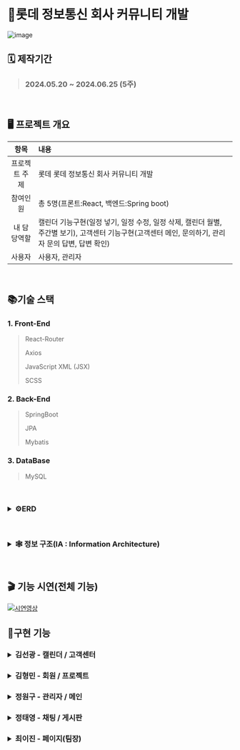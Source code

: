 # 🍊롯데 정보통신 회사 커뮤니티 개발
![image](https://github.com/user-attachments/assets/7592a8e0-f31b-4d0f-b726-f14316c791eb)



## 🗓️ 제작기간
> ### 2024.05.20 ~ 2024.06.25 (5주)  
<br/>

## 🖥 프로젝트 개요
| 항목 | 내용 | 
| :---: | :--- | 
| 프로젝트 주제  | 롯데 롯데 정보통신 회사 커뮤니티 개발  |
| 참여인원  | 총 5명(프론트:React, 백엔드:Spring boot)  |
| 내 담당역할  | 캘린더 기능구현(일정 넣기, 일정 수정, 일정 삭제, 캘린더 월별, 주간별 보기), 고객센터 기능구현(고객센터 메인, 문의하기, 관리자 문의 답변, 답변 확인)  |
| 사용자  |  사용자, 관리자 |
<br/>
  
## 📚기술 스택
### 1. Front-End
> React-Router
> 
> Axios
> 
> JavaScript XML (JSX)
> 
> SCSS  

### 2. Back-End
> SpringBoot
> 
> JPA
> 
> Mybatis  

### 3. DataBase
> MySQL  
<br/>

<h3>
<details>
  <summary>⚙️ERD</summary>
<img src="https://github.com/user-attachments/assets/5b9d1f36-6f75-4d79-8dfc-bda0c2d1a651" alt="ERD" >
</details>
</h3>

<br/>


<h3>
<details>
  <summary>🕸 정보 구조(IA : Information Architecture)</summary>
<img src="https://github.com/user-attachments/assets/0555786c-d951-4ab8-8908-8b9362e50e3c" alt="IA" >

</details>
</h3>

<br/>

## 🎬 기능 시연(전체 기능)
[![시연영상](https://github.com/user-attachments/assets/5d347e6e-1a8f-419f-81f3-f084b324ffeb)](https://www.youtube.com/watch?v=gtcjZfoFF2c)



## 🌟구현 기능
<h3>
<details>
  <summary>김선광 - 캘린더 / 고객센터</summary>
  <h4> 기능 이미지 </h4>
      <img src="https://github.com/user-attachments/assets/d1863581-49a5-44cb-8df0-c67a8b81028d" alt="캘린더" >
  <br/>
  <h4>1. 캘린더 </h4>
  <ul>
  <li>일정 DB입력 구현</li>
  <li>일정 수정 기능 구현</li>
  <li>일정 삭제 기능 구현</li>
  <li>캘린더 월별, 주간별 보기 기능</li>
  </ul>

  <h4>2. 고객센터</h4>
  <ul>
  <li>문의하기 기능구현</li>
  <li>내 문의 보기 기능구현</li>
  <li>관리자 문의 답변 기능구현</li>
  </ul>
</details>
</h3>
<h3>
<details>
  <summary>김형민 - 회원 / 프로젝트</summary>
    <h4> 기능 이미지 </h4>
    <img src="https://github.com/user-attachments/assets/f26afb8d-e5b7-4bdf-89a1-b59d295556aa" alt="프로젝트" >
    <h4>1. 회원 </h4>
    <ul>
    <li>회원가입 기능구현</li>
    <li>로그인 기능구현</li>
    <li>구글 로그인 기능구현</li>
    <li>내 정보 수정 기능구현</li>
    </ul>
  <h4>2. 프로젝트 </h4>
    <ul>
    <li>칸반 만들기 기능구현</li>
    <li>칸반 수정, 삭제 기능구현</li>
    <li>칸반 마우스로 이동 기능구현</li>
    </ul>
    
</details>
</h3>
<h3>
<details>
  <summary>정원구 - 관리자 / 메인</summary>
  <h4> 기능 이미지 </h4>
  <img src="https://github.com/user-attachments/assets/95264d43-17b4-4843-99f2-fceb98f47efd" alt="메인 화면" >
  <h4>1. 메인 인덱스 </h4>
  <ul>
  <li>내 프로필 간단 보기 기능</li>
  <li>내가 작성한 게시물 출력 기능</li>
  <li>내 일정 보기 기능</li>
  </ul>

  <h4>2. 관리자</h4>
  <ul>
  <li>최근 회원가입, 게시물 출력 기능</li>
  <li>게시물 관리 기능</li>
  <li>회원 관리 기능</li>
  </ul>
</details>
</h3>
<h3>
<details>
  <summary>정태영 - 채팅 / 게시판</summary>
    <h4> 기능 이미지 </h4>
    <img src="https://github.com/user-attachments/assets/5c57fe5e-0b94-481d-b98e-f4329dbf4d95" alt="채팅" >
  <h4>1. 채팅 </h4>
  <ul>
  <li>채팅방 소켓 기능 구현</li>
  <li>채팅 화면 구현</li>
  <li>채팅 인원 추가 기능</li>
  <li>채팅방 추가 기능</li>
  <li>채팅방 파일 업로드 기능</li>
  </ul>

  <h4>2. 게시판</h4>
  <ul>
  <li>게시물 작성 기능</li>
  <li>게시물 수정, 삭제 기능</li>
  <li>댓글 기능 구현</li>
  </ul>
</details>
</h3>
<h3>
<details>
  <summary>최이진 - 페이지(팀장)</summary>
    <h4> 기능 이미지 </h4>
    <img src="https://github.com/user-attachments/assets/d7c4b272-9e5e-450d-b790-908bb24a41e5" alt="채팅" >
  <h4>1. 팀장 </h4>
  <ul>
  <li>프론트 ,백엔드 배포 구현</li>
  <li>CORS 설정</li>
  </ul>

  <h4>2. 페이지지</h4>
  <ul>
  <li>페이지 소켓 기능구현</li>
  <li>페이지 새로 만들기 기능구현</li>
  <li>페이지 글 작성, 수정 기능구현</li>
  </ul>
</details>
</h3>

